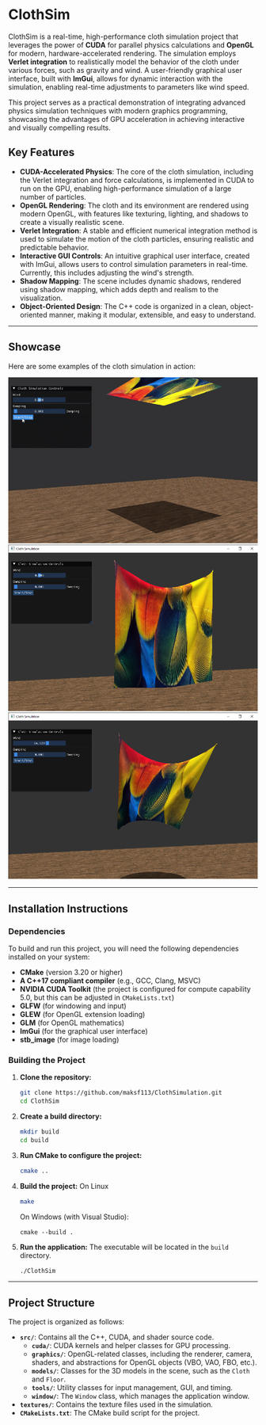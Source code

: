 # ClothSim

ClothSim is a real-time, high-performance cloth simulation project that leverages the power of **CUDA** for parallel physics calculations and **OpenGL** for modern, hardware-accelerated rendering. The simulation employs **Verlet integration** to realistically model the behavior of the cloth under various forces, such as gravity and wind. A user-friendly graphical user interface, built with **ImGui**, allows for dynamic interaction with the simulation, enabling real-time adjustments to parameters like wind speed.

This project serves as a practical demonstration of integrating advanced physics simulation techniques with modern graphics programming, showcasing the advantages of GPU acceleration in achieving interactive and visually compelling results.

## Key Features

* **CUDA-Accelerated Physics**: The core of the cloth simulation, including the Verlet integration and force calculations, is implemented in CUDA to run on the GPU, enabling high-performance simulation of a large number of particles.
* **OpenGL Rendering**: The cloth and its environment are rendered using modern OpenGL, with features like texturing, lighting, and shadows to create a visually realistic scene.
* **Verlet Integration**: A stable and efficient numerical integration method is used to simulate the motion of the cloth particles, ensuring realistic and predictable behavior.
* **Interactive GUI Controls**: An intuitive graphical user interface, created with ImGui, allows users to control simulation parameters in real-time. Currently, this includes adjusting the wind's strength.
* **Shadow Mapping**: The scene includes dynamic shadows, rendered using shadow mapping, which adds depth and realism to the visualization.
* **Object-Oriented Design**: The C++ code is organized in a clean, object-oriented manner, making it modular, extensible, and easy to understand.

---

## Showcase

Here are some examples of the cloth simulation in action:

![](./screenshots/gif.gif)
![](./screenshots/1.png)
![](./screenshots/2.png)

---

## Installation Instructions

### Dependencies

To build and run this project, you will need the following dependencies installed on your system:

* **CMake** (version 3.20 or higher)
* **A C++17 compliant compiler** (e.g., GCC, Clang, MSVC)
* **NVIDIA CUDA Toolkit** (the project is configured for compute capability 5.0, but this can be adjusted in `CMakeLists.txt`)
* **GLFW** (for windowing and input)
* **GLEW** (for OpenGL extension loading)
* **GLM** (for OpenGL mathematics)
* **ImGui** (for the graphical user interface)
* **stb_image** (for image loading)

### Building the Project

1.  **Clone the repository:**
    ```bash
    git clone https://github.com/maksf113/ClothSimulation.git
    cd ClothSim
    ```

2.  **Create a build directory:**
    ```bash
    mkdir build
    cd build
    ```

3.  **Run CMake to configure the project:**
    ```bash
    cmake ..
    ```

4.  **Build the project:**
    On Linux
    ```bash
    make
    ```
    On Windows (with Visual Studio):
    ```
    cmake --build .
    ```

5.  **Run the application:**
    The executable will be located in the `build` directory.
    ```bash
    ./ClothSim
    ```

---

## Project Structure

The project is organized as follows:

* **`src/`**: Contains all the C++, CUDA, and shader source code.
    * **`cuda/`**: CUDA kernels and helper classes for GPU processing.
    * **`graphics/`**: OpenGL-related classes, including the renderer, camera, shaders, and abstractions for OpenGL objects (VBO, VAO, FBO, etc.).
    * **`models/`**: Classes for the 3D models in the scene, such as the `Cloth` and `Floor`.
    * **`tools/`**: Utility classes for input management, GUI, and timing.
    * **`window/`**: The `Window` class, which manages the application window.
* **`textures/`**: Contains the texture files used in the simulation.
* **`CMakeLists.txt`**: The CMake build script for the project.